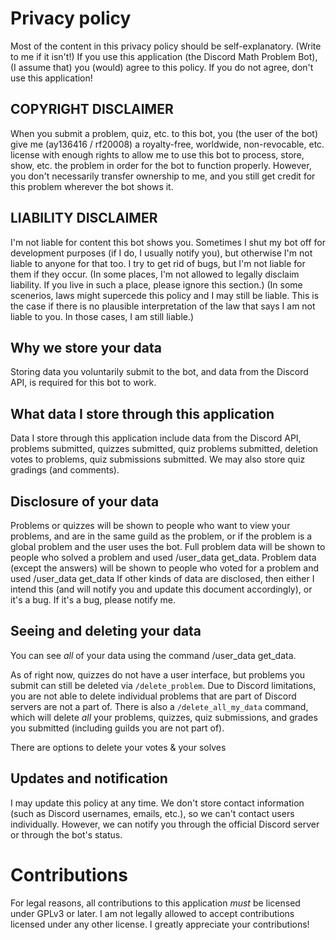 # Privacy policy

Most of the content in this privacy policy should be self-explanatory. (Write to me if it isn't!)
If you use this application (the Discord Math Problem Bot), (I assume that) you (would) agree to this policy. If you do not agree, don't use this application!

## COPYRIGHT DISCLAIMER

When you submit a problem, quiz, etc. to this bot, you (the user of the bot) give me (ay136416 / rf20008) a royalty-free, worldwide, non-revocable, etc. license with enough rights to allow me to use this bot to process, store, show, etc. the problem in order for the bot to function properly. However, you don't necessarily transfer ownership to me, and you still get credit for this problem wherever the bot shows it.

## LIABILITY DISCLAIMER

I'm not liable for content this bot shows you. Sometimes I shut my bot off for development purposes (if I do, I usually notify you), but otherwise I'm not liable to anyone for that too. I try to get rid of bugs, but I'm not liable for them if they occur.
(In some places, I'm not allowed to legally disclaim liability. If you live in such a place, please ignore this section.)
(In some scenerios, laws might supercede this policy and I may still be liable. This is the case if there is no plausible interpretation of the law that says I am not liable to you. In those cases, I am still liable.)

## Why we store your data

Storing data you voluntarily submit to the bot, and data from the Discord API, is required for this bot to work.

## What data I store through this application

Data I store through this application include data from the Discord API, problems submitted, quizzes submitted, quiz problems submitted, deletion votes to problems, quiz submissions submitted. We may also store quiz gradings (and comments). 

## Disclosure of your data

Problems or quizzes will be shown to people who want to view your problems, and are in the same guild as the problem, or if the problem is a global problem and the user uses the bot.
Full problem data will be shown to people who solved a problem and used /user_data get_data.
Problem data (except the answers) will be shown to people who voted for a problem and used /user_data get_data
If other kinds of data are disclosed, then either I intend this (and will notify you and update this document accordingly), or it's a bug. If it's a bug, please notify me.

## Seeing and deleting your data

You can see *all* of your data using the command /user_data get_data.

As of right now, quizzes do not have a user interface, but problems you submit can still be deleted via ``/delete_problem``. Due to Discord limitations, you are not able to delete individual problems that are part of Discord servers are not a part of. There is also a ``/delete_all_my_data`` command, which will delete *all* your problems, quizzes, quiz submissions, and grades you submitted (including guilds you are not part of).

There are options to delete your votes & your solves

## Updates and notification

I may update this policy at any time. We don't store contact information (such as Discord usernames, emails, etc.), so we can't contact users individually. However, we can notify you through the official Discord server or through the bot's status. 

# Contributions

For legal reasons, all contributions to this application *must* be licensed under GPLv3 or later. I am not legally allowed to accept contributions licensed under any other license. I greatly appreciate your contributions!
